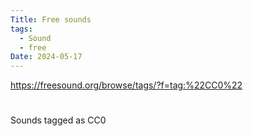 ```yaml
---
Title: Free sounds
tags:
  - Sound
  - free 
Date: 2024-05-17
---
```

https://freesound.org/browse/tags/?f=tag:%22CC0%22
# 

Sounds tagged as CC0
